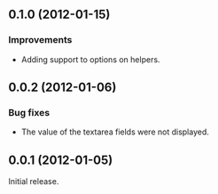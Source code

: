 ## 0.1.0 (2012-01-15)

### Improvements

* Adding support to options on helpers.

## 0.0.2 (2012-01-06)

### Bug fixes

* The value of the textarea fields were not displayed.

## 0.0.1 (2012-01-05)

Initial release.
